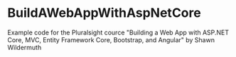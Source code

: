 # BuildAWebAppWithAspNetCore
Example code for the Pluralsight cource "Building a Web App with ASP.NET Core, MVC, Entity Framework Core, Bootstrap, and Angular" by Shawn Wildermuth
